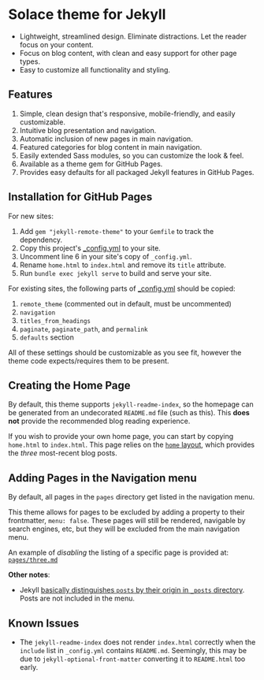 
# Solace theme for Jekyll

- Lightweight, streamlined design. Eliminate distractions. Let the reader focus on your content.
- Focus on blog content, with clean and easy support for other page types.
- Easy to customize all functionality and styling.


## Features

1. Simple, clean design that's responsive, mobile-friendly, and easily customizable.
2. Intuitive blog presentation and navigation.
3. Automatic inclusion of new pages in main navigation.
4. Featured categories for blog content in main navigation.
5. Easily extended Sass modules, so you can customize the look & feel.
6. Available as a theme gem for GitHub Pages.
7. Provides easy defaults for all packaged Jekyll features in GitHub Pages.

## Installation for GitHub Pages

For new sites:

1. Add `gem "jekyll-remote-theme"` to your `Gemfile` to track the dependency.
2. Copy this project's [_config.yml](./_config.yml) to your site.
3. Uncomment line 6 in your site's copy of `_config.yml`.
4. Rename `home.html` to `index.html` and remove its `title` attribute.
5. Run `bundle exec jekyll serve` to build and serve your site.

For existing sites, the following parts of [_config.yml](./_config.yml) should be copied:

1. `remote_theme` (commented out in default, must be uncommented)
2. `navigation` 
3. `titles_from_headings`
4. `paginate`, `paginate_path`, and `permalink`
5. `defaults` section

All of these settings should be customizable as you see fit, however the theme code expects/requires them to be present.

## Creating the Home Page

By default, this theme supports `jekyll-readme-index`, so the homepage can be generated from an undecorated `README.md` file (such as this). This **does not** provide the recommended blog reading experience.  

If you wish to provide your own home page, you can start by copying `home.html` to `index.html`. This page relies on the [`home` layout](./_layouts/home.html), which provides the _three_ most-recent blog posts.

## Adding Pages in the Navigation menu

By default, all pages in the `pages` directory get listed in the navigation menu.

This theme allows for pages to be excluded by adding a property to their frontmatter, `menu: false`.
These pages will still be rendered, navigable by search engines, etc, but they will be excluded from the main navigation menu.

An example of _disabling_ the listing of a specific page is provided at: [`pages/three.md`](pages/three.md)

__Other notes__:
- Jekyll [basically distinguishes `posts` by their origin in `_posts` directory][1]. Posts are not included in the menu.


## Known Issues

- The `jekyll-readme-index` does not render `index.html` correctly when the `include` list in `_config.yml` contains `README.md`. Seemingly, this may be due to `jekyll-optional-front-matter` converting it to `README.html` too early.


[1]: https://ben.balter.com/2015/02/20/jekyll-collections/

